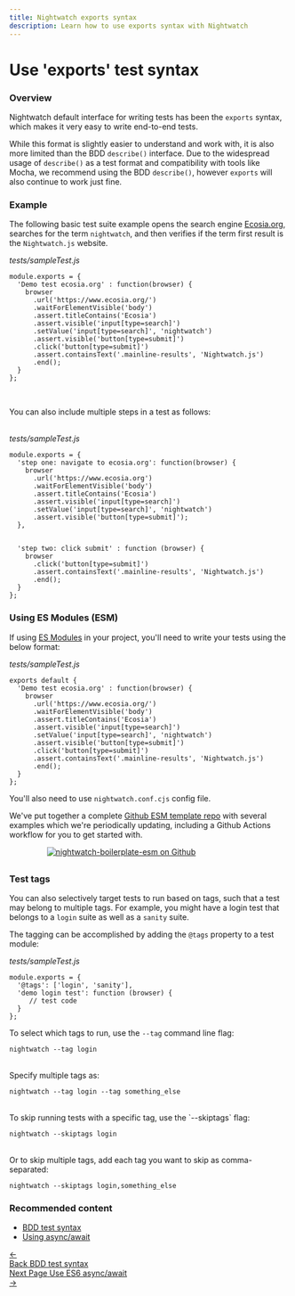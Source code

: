 ```yaml
---
title: Nightwatch exports syntax
description: Learn how to use exports syntax with Nightwatch
---
```


<div class="page-header"><h1>Use 'exports' test syntax</h1></div>

### Overview
Nightwatch default interface for writing tests has been the `exports` syntax, which makes it very easy to write end-to-end tests. 

While this format is slightly easier to understand and work with, it is also more limited than the BDD `describe()` interface. Due to the widespread usage of `describe()` as a test format and compatibility with tools like Mocha, we recommend using the BDD `describe()`, however `exports` will also continue to work just fine.     

### Example
The following basic test suite example opens the search engine [Ecosia.org][1], searches for the term `nightwatch`, and then verifies if the term first result is the `Nightwatch.js` website.

<div class="sample-test"><i>tests/sampleTest.js</i><pre class="line-numbers" data-language="javascript"><code class="language-javascript">module.exports = {
  'Demo test ecosia.org' : function(browser) {
    browser
      .url('https://www.ecosia.org/')
      .waitForElementVisible('body')
      .assert.titleContains('Ecosia')
      .assert.visible('input[type=search]')
      .setValue('input[type=search]', 'nightwatch')
      .assert.visible('button[type=submit]')
      .click('button[type=submit]')
      .assert.containsText('.mainline-results', 'Nightwatch.js')
      .end();
  }
};</code></pre></div>
<br>

You can also include multiple steps in a test as follows:<br><br>

<div class="sample-test"><i>tests/sampleTest.js</i>
<pre class="line-numbers" data-language="javascript"><code class="language-javascript">module.exports = {
  'step one: navigate to ecosia.org': function(browser) {
    browser
      .url('https://www.ecosia.org')
      .waitForElementVisible('body')
      .assert.titleContains('Ecosia')
      .assert.visible('input[type=search]')
      .setValue('input[type=search]', 'nightwatch')
      .assert.visible('button[type=submit]');
  },
  <br>
  'step two: click submit' : function (browser) {
    browser
      .click('button[type=submit]')
      .assert.containsText('.mainline-results', 'Nightwatch.js')
      .end();
  }
};</code></pre></div>

### Using ES Modules (ESM)
If using [ES Modules](https://developer.mozilla.org/en-US/docs/Web/JavaScript/Guide/Modules) in your project, you'll need to write your tests using the below format: 

<div class="sample-test"><i>tests/sampleTest.js</i><pre class="line-numbers" data-language="javascript"><code class="language-javascript">exports default {
  'Demo test ecosia.org' : function(browser) {
    browser
      .url('https://www.ecosia.org/')
      .waitForElementVisible('body')
      .assert.titleContains('Ecosia')
      .assert.visible('input[type=search]')
      .setValue('input[type=search]', 'nightwatch')
      .assert.visible('button[type=submit]')
      .click('button[type=submit]')
      .assert.containsText('.mainline-results', 'Nightwatch.js')
      .end();
  }
};</code></pre></div>



You'll also need to use `nightwatch.conf.cjs` config file.

We've put together a complete [Github ESM template repo](https://github.com/nightwatchjs/nightwatch-boilerplate-esm) with several examples which we're periodically updating, including a Github Actions workflow for you to get started with.



<div style="text-align: center; max-width: 80%; margin-bottom: 30px; ">
<a href="https://github.com/nightwatchjs/nightwatch-boilerplate-esm"><img class="github-embed" src="https://opengraph.githubassets.com/default/nightwatchjs/nightwatch-boilerplate-esm" alt="nightwatch-boilerplate-esm on Github" /></a>
</div>


### Test tags

You can also selectively target tests to run based on tags, such that a test may belong to multiple tags. For example, you might have a login test that belongs to a `login` suite as well as a `sanity` suite.

The tagging can be accomplished by adding the `@tags` property to a test module:

<div class="sample-test"><i>tests/sampleTest.js</i>
<pre class="line-numbers" data-language="javascript"><code class="language-javascript">module.exports = {
  '@tags': ['login', 'sanity'],
  'demo login test': function (browser) {
     // test code
  }
};</code></pre>
</div>

To select which tags to run, use the `--tag` command line flag:

<pre><code class="language-bash">nightwatch --tag login</code></pre>

<br>
Specify multiple tags as:

<pre><code class="language-bash">nightwatch --tag login --tag something_else</code></pre>

<br>
To skip running tests with a specific tag, use the `--skiptags` flag:

<pre><code class="language-bash">nightwatch --skiptags login</code></pre>
<br>
Or to skip multiple tags, add each tag you want to skip as comma-separated:

<pre><code class="language-bash">nightwatch --skiptags login,something_else</code></pre>


### Recommended content
- [BDD test syntax](/guide/writing-tests/test-syntax-bdd.html)
- [Using async/await](/guide/writing-tests/using-es-6-async-await.html)

[1]:    https://www.ecosia.org/

 <div class="doc-pagination pt-40">
  <div class="previous">
    <a href="/guide/writing-tests/test-syntax-bdd.html">
      <span>←</span>
        <div class="d-flex flex-column">
          <span class="smallT">Back</span>
          <span class="bigT">BDD test syntax</span>
        </div>
    </a>
  </div>
  <div class="next">
    <a href="/guide/writing-tests/using-es-6-async-await.html">
        <div class="d-flex flex-column">
          <span class="smallT">Next Page</span>
          <span class="bigT">Use ES6 async/await</span>
        </div>
        <span>→</span>
    </a>
  </div>
</div>
